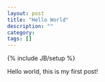 ```yaml
---
layout: post
title: "Hello World"
description: ""
category: 
tags: []
---
```

{% include JB/setup %}

Hello world, this is my first post!
